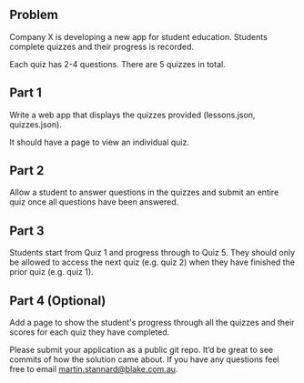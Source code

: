 Problem
-------

Company X is developing a new app for student education. Students complete quizzes and their progress is recorded.

Each quiz has 2-4 questions. There are 5 quizzes in total.


Part 1
------

Write a web app that displays the quizzes provided (lessons.json, quizzes.json).

It should have a page to view an individual quiz.


Part 2
------

Allow a student to answer questions in the quizzes and submit an entire quiz once all questions have been answered.


Part 3
------

Students start from Quiz 1 and progress through to Quiz 5. They should only be allowed to access the next quiz (e.g. quiz 2) when they have finished the prior quiz (e.g. quiz 1).


Part 4 (Optional)
-----------------

Add a page to show the student's progress through all the quizzes and their scores for each quiz they have completed.

Please submit your application as a public git repo. It’d be great to see commits
of how the solution came about. If you have any questions feel free to email
martin.stannard@blake.com.au.
